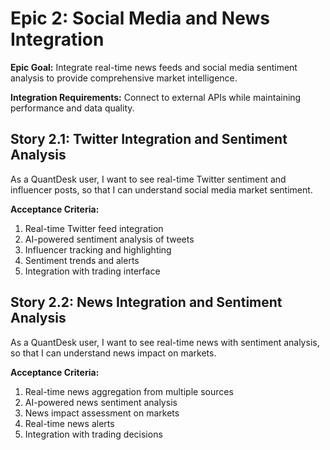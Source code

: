 # Epic 2: Social Media and News Integration

**Epic Goal:** Integrate real-time news feeds and social media sentiment analysis to provide comprehensive market intelligence.

**Integration Requirements:** Connect to external APIs while maintaining performance and data quality.

## Story 2.1: Twitter Integration and Sentiment Analysis

As a QuantDesk user,
I want to see real-time Twitter sentiment and influencer posts,
so that I can understand social media market sentiment.

**Acceptance Criteria:**
1. Real-time Twitter feed integration
2. AI-powered sentiment analysis of tweets
3. Influencer tracking and highlighting
4. Sentiment trends and alerts
5. Integration with trading interface

## Story 2.2: News Integration and Sentiment Analysis

As a QuantDesk user,
I want to see real-time news with sentiment analysis,
so that I can understand news impact on markets.

**Acceptance Criteria:**
1. Real-time news aggregation from multiple sources
2. AI-powered news sentiment analysis
3. News impact assessment on markets
4. Real-time news alerts
5. Integration with trading decisions
